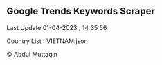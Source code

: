 

## Google Trends Keywords Scraper 
 
Last Update 01-04-2023 , 14:35:56

Country List :
VIETNAM.json



© Abdul Muttaqin 
